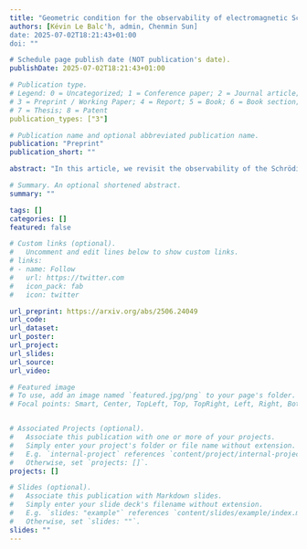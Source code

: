 ```yaml
---
title: "Geometric condition for the observability of electromagnetic Schrödinger operators on T^2$"
authors: [Kévin Le Balc'h, admin, Chenmin Sun]
date: 2025-07-02T18:21:43+01:00
doi: ""

# Schedule page publish date (NOT publication's date).
publishDate: 2025-07-02T18:21:43+01:00

# Publication type.
# Legend: 0 = Uncategorized; 1 = Conference paper; 2 = Journal article;
# 3 = Preprint / Working Paper; 4 = Report; 5 = Book; 6 = Book section;
# 7 = Thesis; 8 = Patent
publication_types: ["3"]

# Publication name and optional abbreviated publication name.
publication: "Preprint"
publication_short: ""

abstract: "In this article, we revisit the observability of the Schrödinger equation on the two-dimensional torus. In contrast to the Schrödinger operator with a purely electric potential, for which any non-empty open set guarantees observability, the presence of a magnetic potential introduces an additional obstruction. We establish a sufficient and almost necessary geometric condition for the observability of electromagnetic Schrödinger operators. This condition incorporates the magnetic potential, which can also be characterized by a geometric control condition for the corresponding magnetic field."

# Summary. An optional shortened abstract.
summary: ""

tags: []
categories: []
featured: false

# Custom links (optional).
#   Uncomment and edit lines below to show custom links.
# links:
# - name: Follow
#   url: https://twitter.com
#   icon_pack: fab
#   icon: twitter

url_preprint: https://arxiv.org/abs/2506.24049
url_code:
url_dataset:
url_poster:
url_project:
url_slides:
url_source:
url_video:

# Featured image
# To use, add an image named `featured.jpg/png` to your page's folder. 
# Focal points: Smart, Center, TopLeft, Top, TopRight, Left, Right, BottomLeft, Bottom, BottomRight.


# Associated Projects (optional).
#   Associate this publication with one or more of your projects.
#   Simply enter your project's folder or file name without extension.
#   E.g. `internal-project` references `content/project/internal-project/index.md`.
#   Otherwise, set `projects: []`.
projects: []

# Slides (optional).
#   Associate this publication with Markdown slides.
#   Simply enter your slide deck's filename without extension.
#   E.g. `slides: "example"` references `content/slides/example/index.md`.
#   Otherwise, set `slides: ""`.
slides: ""
---
```


